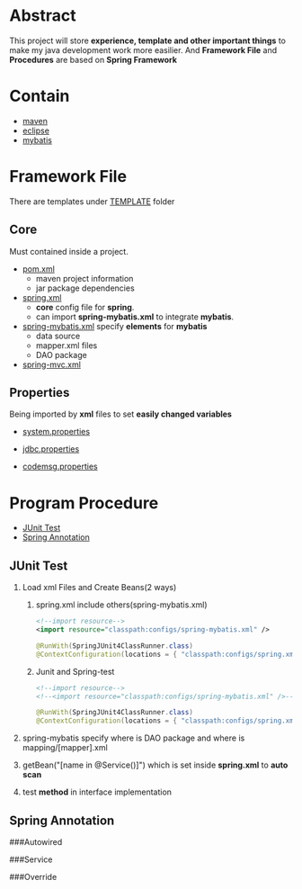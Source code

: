 # Abstract
This project will store **experience, template and other important things** to make my java development work more easilier.
And **Framework File** and **Procedures** are based on **Spring Framework**

# Contain
* [maven](https://github.com/neilChenXie/java_dev/tree/master/maven)
* [eclipse](https://github.com/neilChenXie/java_dev/tree/master/eclipse)
* [mybatis](https://github.com/neilChenXie/java_dev/tree/master/mybatis)

# Framework File

There are templates under [TEMPLATE]() folder

## Core

Must contained inside a project. 

* [pom.xml]()
	* maven project information
	* jar package dependencies
* [spring.xml]()
	* **core** config file for **spring**.
	* can import **spring-mybatis.xml** to integrate **mybatis**.
* [spring-mybatis.xml]()
	specify **elements** for **mybatis**
	* data source
	* mapper.xml files
	* DAO package
* [spring-mvc.xml]()

## Properties

Being imported by **xml** files to set **easily changed variables**

* [system.properties]()

* [jdbc.properties]()

* [codemsg.properties]()

# Program Procedure

* [JUnit Test](#junit_test)
* [Spring Annotation](#spring_annotation)

<a id="junit_test"></a>

## JUnit Test

1. Load xml Files and Create Beans(2 ways)

	1. spring.xml include others(spring-mybatis.xml)
		
		```xml
		<!--import resource-->
		<import resource="classpath:configs/spring-mybatis.xml" />
		```

		```java
		@RunWith(SpringJUnit4ClassRunner.class)
		@ContextConfiguration(locations = { "classpath:configs/spring.xml"})
		```

	2. Junit and Spring-test
		
		```xml
		<!--import resource-->
		<!--<import resource="classpath:configs/spring-mybatis.xml" />-->
		```
		```java
		@RunWith(SpringJUnit4ClassRunner.class)
		@ContextConfiguration(locations = { "classpath:configs/spring.xml", "classpath:configs/spring-mybatis.xml"})
		```

2. spring-mybatis specify where is DAO package and where is mapping/[mapper].xml

3. getBean("[name in @Service()]") which is set inside **spring.xml** to **auto scan**

4. test **method** in interface implementation

<a id="spring_junit"></a>

## Spring Annotation

###Autowired

###Service

###Override
